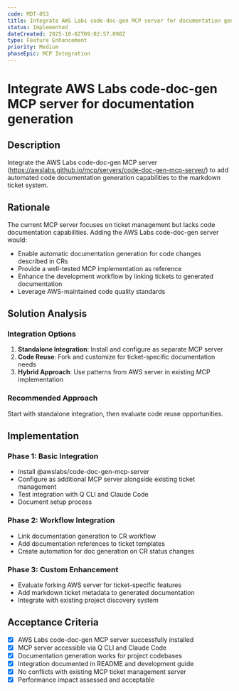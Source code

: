 ```yaml
---
code: MDT-053
title: Integrate AWS Labs code-doc-gen MCP server for documentation generation
status: Implemented
dateCreated: 2025-10-02T09:02:57.098Z
type: Feature Enhancement
priority: Medium
phaseEpic: MCP Integration
---
```


# Integrate AWS Labs code-doc-gen MCP server for documentation generation

## Description

Integrate the AWS Labs code-doc-gen MCP server (https://awslabs.github.io/mcp/servers/code-doc-gen-mcp-server/) to add automated code documentation generation capabilities to the markdown ticket system.

## Rationale

The current MCP server focuses on ticket management but lacks code documentation capabilities. Adding the AWS Labs code-doc-gen server would:
- Enable automatic documentation generation for code changes described in CRs
- Provide a well-tested MCP implementation as reference
- Enhance the development workflow by linking tickets to generated documentation
- Leverage AWS-maintained code quality standards

## Solution Analysis

### Integration Options
1. **Standalone Integration**: Install and configure as separate MCP server
2. **Code Reuse**: Fork and customize for ticket-specific documentation needs
3. **Hybrid Approach**: Use patterns from AWS server in existing MCP implementation

### Recommended Approach
Start with standalone integration, then evaluate code reuse opportunities.

## Implementation

### Phase 1: Basic Integration
- Install @awslabs/code-doc-gen-mcp-server
- Configure as additional MCP server alongside existing ticket management
- Test integration with Q CLI and Claude Code
- Document setup process

### Phase 2: Workflow Integration
- Link documentation generation to CR workflow
- Add documentation references to ticket templates
- Create automation for doc generation on CR status changes

### Phase 3: Custom Enhancement
- Evaluate forking AWS server for ticket-specific features
- Add markdown ticket metadata to generated documentation
- Integrate with existing project discovery system

## Acceptance Criteria
- [x] AWS Labs code-doc-gen MCP server successfully installed
- [x] MCP server accessible via Q CLI and Claude Code
- [x] Documentation generation works for project codebases
- [x] Integration documented in README and development guide
- [x] No conflicts with existing MCP ticket management server
- [x] Performance impact assessed and acceptable